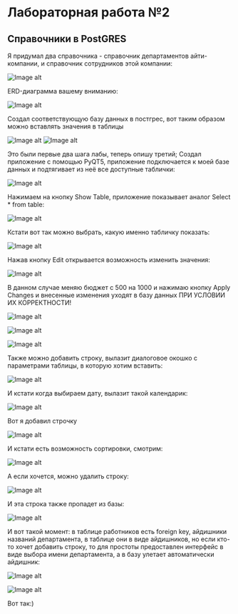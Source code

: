 # Лабораторная работа №2 
## Справочники в PostGRES
Я придумал два справочника - справочник департаментов айти-компании, и справочник сотрудников этой компании:

![Image alt](https://github.com/Malionkin/HRM-/raw/master/src_hrm/Screenshot_1.png)

ERD-диаграмма вашему вниманию:

![Image alt](https://github.com/Malionkin/HRM-/raw/master/src_hrm/Screenshot_2.png)

Создал соответствующую базу данных в постгрес, вот таким образом можно вставлять значения в таблицы

![Image alt](https://github.com/Malionkin/HRM-/raw/master/src_hrm/Screenshot_3.png)
![Image alt](https://github.com/Malionkin/HRM-/raw/master/src_hrm/Screenshot_4.png)

Это были первые два шага лабы, теперь опишу третий; Создал приложение с помощью PyQT5, приложение подключается к моей базе данных и подтягивает из неё все доступные таблички:

![Image alt](https://github.com/Malionkin/HRM-/raw/master/src_hrm/Screenshot_5.png)

Нажимаем на кнопку Show Table, приложение показывает аналог Select * from table:

![Image alt](https://github.com/Malionkin/HRM-/raw/master/src_hrm/Screenshot_6.png)

Кстати вот так можно выбрать, какую именно табличку показать:

![Image alt](https://github.com/Malionkin/HRM-/raw/master/src_hrm/Screenshot_7.png)

Нажав кнопку Edit открывается возможность изменить значения:

![Image alt](https://github.com/Malionkin/HRM-/raw/master/src_hrm/Screenshot_8.png)

В данном случае меняю бюджет с 500 на 1000 и нажимаю кнопку Apply Changes и внесенные изменения уходят в базу данных ПРИ УСЛОВИИ ИХ КОРРЕКТНОСТИ!

![Image alt](https://github.com/Malionkin/HRM-/raw/master/src_hrm/Screenshot_9.png)

![Image alt](https://github.com/Malionkin/HRM-/raw/master/src_hrm/Screenshot_10.png)

![Image alt](https://github.com/Malionkin/HRM-/raw/master/src_hrm/Screenshot_11.png)

Также можно добавить строку, вылазит диалоговое окошко с параметрами таблицы, в которую хотим вставить:

![Image alt](https://github.com/Malionkin/HRM-/raw/master/src_hrm/Screenshot_12.png)

И кстати когда выбираем дату, вылазит такой календарик:

![Image alt](https://github.com/Malionkin/HRM-/raw/master/src_hrm/Screenshot_13.png)

Вот я добавил строчку

![Image alt](https://github.com/Malionkin/HRM-/raw/master/src_hrm/Screenshot_14.png)

И кстати есть возможность сортировки, смотрим:

![Image alt](https://github.com/Malionkin/HRM-/raw/master/src_hrm/Screenshot_15.png)

А если хочется, можно удалить строку:

![Image alt](https://github.com/Malionkin/HRM-/raw/master/src_hrm/Screenshot_16.png)

И эта строка также пропадет из базы:

![Image alt](https://github.com/Malionkin/HRM-/raw/master/src_hrm/Screenshot_17.png)

И вот такой момент: в таблице работников есть foreign key, айдишники названий департамента, в таблице они в виде айдишников, но если кто-то хочет добавить строку, то для простоты предоставлен интерфейс 
в виде выбора имени департамента, а в базу улетает автоматически айдишник:

![Image alt](https://github.com/Malionkin/HRM-/raw/master/src_hrm/Screenshot_18.png)

![Image alt](https://github.com/Malionkin/HRM-/raw/master/src_hrm/Screenshot_19.png)

Вот так:)


